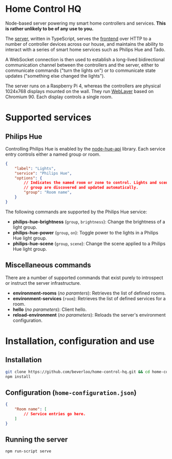 # Home Control HQ
Node-based server powering my smart home controllers and services. **This is rather unlikely to be of any use to you.**

The [server](src/), written in TypeScript, serves the [frontend](public/) over HTTP to a number of
controller devices across our house, and maintains the ability to interact with a series of smart
home services such as Philips Hue and Tado.

A WebSocket connection is then used to establish a long-lived bidirectional communication channel
between the controllers and the server, either to communicate commands ("turn the lights on") or to
communicate state updates ("something else changed the lights").

The server runs on a Raspberry Pi 4, whereas the controllers are physical 1024x768 displays mounted
on the wall. They run [WebLayer](https://source.chromium.org/chromium/chromium/src/+/master:weblayer/?ss=chromium)
based on Chromium 90. Each display controls a single room.

# Supported services

## Philips Hue
Controlling Philips Hue is enabled by the [node-hue-api](https://www.npmjs.com/package/node-hue-api)
library. Each service entry controls either a named group or room.

```json
{
    "label": "Lights",
    "service": "Philips Hue",
    "options": {
        // Indicates the named room or zone to control. Lights and scenes that are part of this
        // group are discovered and updated automatically.
        "group": "Room name",
    }
}
```

The following commands are supported by the Philips Hue service:

  * **philips-hue-brightness** (`group`, `brightness`): Change the brightness of a light group.
  * **philips-hue-power** (`group`, `on`): Toggle power to the lights in a Philips Hue light group.
  * **philips-hue-scene** (`group`, `scene`): Change the scene applied to a Philips Hue light group.

## Miscellaneous commands
There are a number of supported commands that exist purely to introspect or instruct the server
infrastructure.

  * **environment-rooms** (_no paramters_): Retrieves the list of defined rooms.
  * **environment-services** (`room`): Retrieves the list of defined services for a room.
  * **hello** (_no parameters_): Client hello.
  * **reload-environment** (_no parameters_): Reloads the server's environment configuration.

# Installation, configuration and use

## Installation
```bash
git clone https://github.com/beverloo/home-control-hq.git && cd home-control-hq
npm install
```

## Configuration (`home-configuration.json`)
```json
{
    "Room name": [
        // Service entries go here.
    ]
}
```

## Running the server
```bash
npm run-script serve
```
